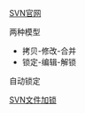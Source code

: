 


[SVN官网](https://tortoisesvn.net/)

两种模型
- 拷贝-修改-合并
- 锁定-编辑-解锁

自动锁定

[SVN文件加锁](https://www.cnblogs.com/slysky/p/8921154.html)














